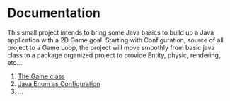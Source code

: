 # Documentation

This small project intends to bring some Java basics to build up a Java application with a 2D Game goal.
Starting with Configuration, source of all project to a Game Loop, the project will move smoothly from basic java class
to a package organized project to provide Entity, physic, rendering, etc...

1. [The Game class](chapter-01-the_game_class.md)
2. [Java Enum as Configuration](chapter-02-java_enum_as_configuration.md)
3. ...

